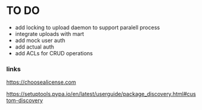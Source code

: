 # TO DO
+ add locking to upload daemon to support paralell process
+ integrate uploads with mart
+ add mock user auth
+ add actual auth
+ add ACLs for CRUD operations

### links

https://choosealicense.com

https://setuptools.pypa.io/en/latest/userguide/package_discovery.html#custom-discovery